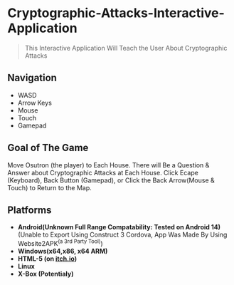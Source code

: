 # Cryptographic-Attacks-Interactive-Application

> This Interactive Application Will Teach the User About Cryptographic Attacks

## Navigation

* WASD
* Arrow Keys
* Mouse
* Touch
* Gamepad

## Goal of The Game
Move Osutron (the player) to Each House. There will Be a Question & Answer about Cryptographic Attacks at Each House. Click Ecape (Keyboard), Back Button (Gamepad), or Click the Back Arrow(Mouse & Touch) to Return to the Map.

## Platforms

* <b>Android(Unknown Full Range Compatability: Tested on Android 14)</b> (Unable to Export Using Construct 3 Cordova, App Was Made By Using Website2APK<sup>(a 3rd Party Tool)</sup>)
* <b> Windows(x64,x86, x64 ARM) </b>
* <b> HTML-5 (on [itch.io](https://paulgamerboy101.itch.io/cryptographic-attacks-interactive-application)) </b>
* <b> Linux </b>
* <b> X-Box (Potentialy) </b>

